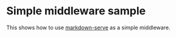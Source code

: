# Simple middleware sample

This shows how to use [markdown-serve](https://github.com/lyphtec/markdown-serve) as a simple middleware.

